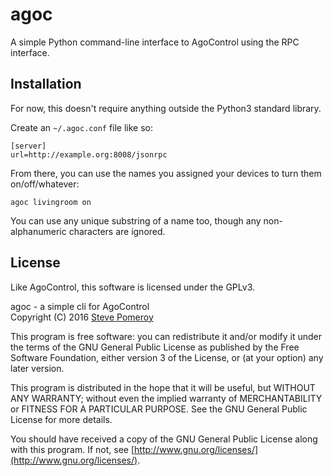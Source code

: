 agoc
====

A simple Python command-line interface to AgoControl using the RPC interface.

Installation
------------

For now, this doesn't require anything outside the Python3 standard library.

Create an `~/.agoc.conf` file like so:

```
[server]
url=http://example.org:8008/jsonrpc
```

From there, you can use the names you assigned your devices to turn them
on/off/whatever:

```
agoc livingroom on
```

You can use any unique substring of a name too, though any non-alphanumeric
characters are ignored.

License
-------
Like AgoControl, this software is licensed under the GPLv3.

agoc - a simple cli for AgoControl  
Copyright (C) 2016  [Steve Pomeroy](https://staticfree.info/)

This program is free software: you can redistribute it and/or modify
it under the terms of the GNU General Public License as published by
the Free Software Foundation, either version 3 of the License, or
(at your option) any later version.

This program is distributed in the hope that it will be useful,
but WITHOUT ANY WARRANTY; without even the implied warranty of
MERCHANTABILITY or FITNESS FOR A PARTICULAR PURPOSE.  See the
GNU General Public License for more details.

You should have received a copy of the GNU General Public License
along with this program.  If not, see [http://www.gnu.org/licenses/](http://www.gnu.org/licenses/).
